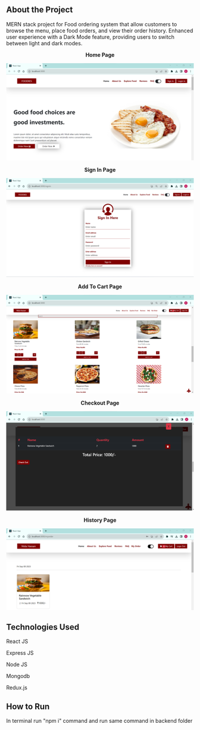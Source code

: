 ## About the Project
MERN stack project for Food ordering system that allow customers to browse the menu, place food orders, and view their order history. Enhanced user experience with a Dark Mode feature, providing users to switch between light and dark modes.


<p align="center">
    <b>Home Page</b>
</p>

<img src="./screenshot/home.png" alt="Main">


<p align="center">
    <b>Sign In Page</b>
</p>

<img src="./screenshot/signin.png" alt="Main">


<p align="center">
    <b>Add To Cart Page</b>
</p>

<img src="./screenshot/cart.png" alt="Main">


<p align="center">
    <b>Checkout Page</b>
</p>

<img src="./screenshot/checkout.png" alt="Main">


<p align="center">
    <b>History Page</b>
</p>

<img src="./screenshot/histroy.png" alt="Main">


## Technologies Used
React JS

Express JS

Node JS

Mongodb

Redux.js


## How to Run

In terminal run "npm i" command and run same command in backend folder
